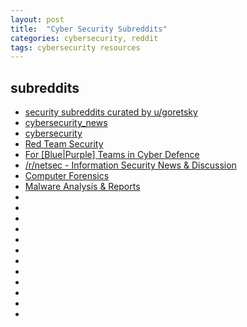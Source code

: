 ```yaml
---
layout: post
title:  "Cyber Security Subreddits"
categories: cybersecurity, reddit
tags: cybersecurity resources
---
```


<H2>subreddits</H2>
<ul>
<li><A HREF="https://www.reddit.com/user/goretsky/m/security">security subreddits curated by u/goretsky</A></li>
<li><A HREF="https://www.reddit.com/r/cybersecurity_news/">cybersecurity_news</A></li>
<li><A HREF="https://www.reddit.com/r/cybersecurity/">cybersecurity</A></li>
<li><A HREF="https://www.reddit.com/r/redteamsec/">Red Team Security</A></li>
<li><A HREF="https://www.reddit.com/r/blueteamsec/">For [Blue|Purple] Teams in Cyber Defence</A></li>
<li><A HREF="https://www.reddit.com/r/netsec/">/r/netsec - Information Security News &amp; Discussion</A></li>
<li><A HREF="https://www.reddit.com/r/computerforensics/">Computer Forensics</A></li>
<li><A HREF="https://www.reddit.com/r/Malware/">Malware Analysis &amp; Reports</A></li>
<li></li>
<li></li>
<li></li>
<li></li>
<li></li>
<li></li>
<li></li>
<li></li>
<li></li>
<li></li>
<li></li>
<li></li>
</ul>